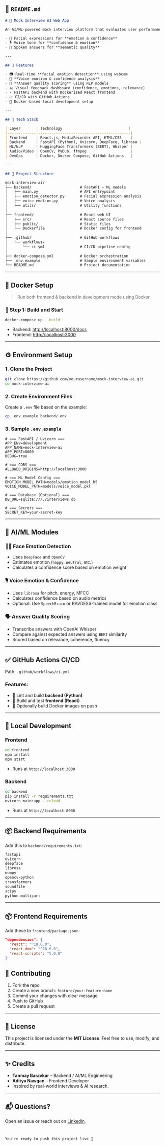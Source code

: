 ## 📄 `README.md`

```markdown
# 🤖 Mock Interview AI Web App

An AI/ML-powered mock interview platform that evaluates user performance in real-time by analyzing:

- 🎥 Facial expressions for **emotion & confidence**
- 🎙️ Voice tone for **confidence & emotion**
- 🧠 Spoken answers for **semantic quality**

---

## 🚀 Features

- 📷 Real-time **facial emotion detection** using webcam
- 🎤 **Voice emotion & confidence analysis**
- 📝 **Answer quality scoring** using NLP models
- 📊 Visual feedback dashboard (confidence, emotions, relevance)
- ⚡ FastAPI backend with Dockerized React frontend
- ✅ CI/CD with GitHub Actions
- 🐳 Docker-based local development setup

---

## 🧱 Tech Stack

| Layer       | Technology                              |
|-------------|------------------------------------------|
| Frontend    | React.js, MediaRecorder API, HTML/CSS    |
| Backend     | FastAPI (Python), Uvicorn, DeepFace, librosa |
| ML/NLP      | HuggingFace Transformers (BERT), Whisper |
| Audio/Video | OpenCV, PyDub, ffmpeg                    |
| DevOps      | Docker, Docker Compose, GitHub Actions   |

---

## 📁 Project Structure

mock-interview-ai/
├── backend/                      # FastAPI + ML models
│   ├── main.py                   # API entrypoint
│   ├── emotion_detector.py       # Facial expression analysis
│   ├── voice_emotion.py          # Voice analysis
│   └── utils/                    # Utility functions
│
├── frontend/                     # React web UI
│   ├── src/                      # React source files
│   ├── public/                   # Static files
│   └── Dockerfile                # Docker config for frontend
│
├── .github/                      # GitHub workflows
│   └── workflows/
│       └── ci.yml                # CI/CD pipeline config
│
├── docker-compose.yml            # Docker orchestration
├── .env.example                  # Sample environment variables
└── README.md                     # Project documentation
```


---

## 🐳 Docker Setup

> Run both frontend & backend in development mode using Docker.

### 🔧 Step 1: Build and Start

```bash
docker-compose up --build
````

* Backend: [http://localhost:8000/docs](http://localhost:8000/docs)
* Frontend: [http://localhost:3000](http://localhost:3000)

---

## ⚙️ Environment Setup

### 1. Clone the Project

```bash
git clone https://github.com/yourusername/mock-interview-ai.git
cd mock-interview-ai
```

### 2. Create Environment Files

Create a `.env` file based on the example:

```bash
cp .env.example backend/.env
```

### 3. Sample `.env.example`

```env
# === FastAPI / Uvicorn ===
APP_ENV=development
APP_NAME=mock-interview-ai
APP_PORT=8000
DEBUG=true

# === CORS ===
ALLOWED_ORIGINS=http://localhost:3000

# === ML Model Config ===
EMOTION_MODEL_PATH=models/emotion_model.h5
VOICE_MODEL_PATH=models/voice_model.pkl

# === Database (Optional) ===
DB_URL=sqlite:///./interviews.db

# === Secrets ===
SECRET_KEY=your-secret-key
```

---

## 🧠 AI/ML Modules

### 🧍‍♂️ Face Emotion Detection

* Uses `DeepFace` and `OpenCV`
* Estimates emotion (`happy`, `neutral`, etc.)
* Calculates a confidence score based on emotion weight

### 🎙️ Voice Emotion & Confidence

* Uses `librosa` for pitch, energy, MFCC
* Calculates confidence based on audio metrics
* Optional: Use `SpeechBrain` or RAVDESS-trained model for emotion class

### 🗣️ Answer Quality Scoring

* Transcribe answers with OpenAI Whisper
* Compare against expected answers using `BERT` similarity
* Scored based on relevance, coherence, fluency

---

## ✅ GitHub Actions CI/CD

Path: `.github/workflows/ci.yml`

### Features:

* 🧪 Lint and build **backend (Python)**
* 🔧 Build and test **frontend (React)**
* 🐳 Optionally build Docker images on push

---

## 🧪 Local Development

### Frontend

```bash
cd frontend
npm install
npm start
```

* Runs at `http://localhost:3000`

### Backend

```bash
cd backend
pip install -r requirements.txt
uvicorn main:app --reload
```

* Runs at `http://localhost:8000`

---

## 📦 Backend Requirements

Add this to `backend/requirements.txt`:

```txt
fastapi
uvicorn
deepface
librosa
numpy
opencv-python
transformers
soundfile
scipy
python-multipart
```

---

## 📦 Frontend Requirements

Add these to `frontend/package.json`:

```json
"dependencies": {
  "react": "^18.0.0",
  "react-dom": "^18.0.0",
  "react-scripts": "5.0.0"
}
```


## 👥 Contributing

1. Fork the repo
2. Create a new branch: `feature/your-feature-name`
3. Commit your changes with clear message
4. Push to GitHub
5. Create a pull request

---

## 📃 License

This project is licensed under the **MIT License**. Feel free to use, modify, and distribute.

---

## ✨ Credits

* **Tanmay Baravkar** – Backend / AI/ML Engineering
* **Aditya Nawgan** – Frontend Developer
* Inspired by real-world interviews & AI research.

---

## 📬 Questions?

Open an issue or reach out on [LinkedIn](https://linkedin.com).

```


You're ready to push this project live 🚀
```
